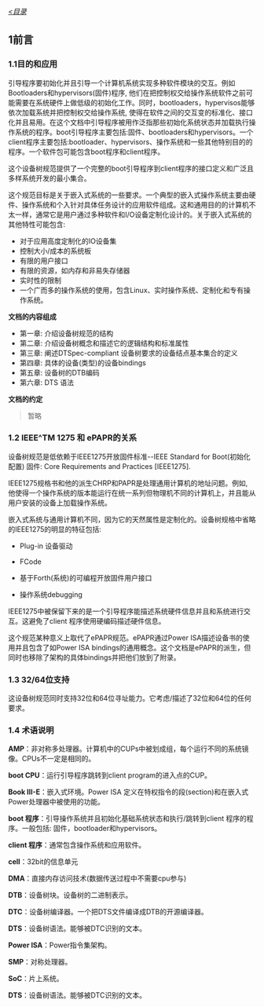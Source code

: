 ###### [<目录](../README.md)
## 1前言

### 1.1目的和应用

引导程序要初始化并且引导一个计算机系统实现多种软件模块的交互。例如Bootloaders和hypervisors(固件)程序, 他们在把控制权交给操作系统软件之前可能需要在系统硬件上做低级的初始化工作。同时，bootloaders，hypervisos能够依次加载系统并把控制权交给操作系统, 使得在软件之间的交互变的标准化、接口化并且易用。在这个文档中引导程序被用作泛指那些初始化系统状态并加载执行操作系统的程序。boot引导程序主要包括:固件、bootloaders和hypervisors。一个client程序主要包括:bootloader、hypervisors、操作系统和一些其他特别目的的程序。一个软件包可能包含boot程序和client程序。

这个设备树规范提供了一个完整的boot引导程序到client程序的接口定义和广泛且多样系统开发的最小集合。

这个规范目标是关于嵌入式系统的一些要求。一个典型的嵌入式操作系统主要由硬件、操作系统和个入针对具体任务设计的应用软件组成。这和通用目的的计算机不太一样，通常它是用户通过多种软件和I/O设备定制化设计的。关于嵌入式系统的其他特性可能包含:

- 对于应用高度定制化的IO设备集
- 控制大小/成本的系统板
- 有限的用户接口
- 有限的资源，如内存和非易失存储器
- 实时性的限制
- 一个广而多的操作系统的使用，包含Linux、实时操作系统、定制化和专有操作系统。

**文档的内容组成**

- 第一章: 介绍设备树规范的结构
- 第二章: 介绍设备树概念和描述它的逻辑结构和标准属性
- 第三章: 阐述DTSpec-compliant 设备树要求的设备结点基本集合的定义
- 第四章: 具体的设备(类型)的设备bindings
- 第五章: 设备树的DTB编码
- 第六章: DTS 语法

**文档的约定**

> 暂略



### 1.2 IEEE^TM 1275 和 ePAPR的关系

设备树规范是低依赖于IEEE1275开放固件标准--IEEE Standard for Boot(初始化配置) 固件: Core Requirements and Practices [IEEE1275].

IEEE1275规格书和他的派生CHRP和PAPR是处理通用计算机的地址问题。例如, 他使得一个操作系统的版本能运行在统一系列但物理机不同的计算机上，并且能从用户安装的设备上加载操作系统。

嵌入式系统与通用计算机不同，因为它的天然属性是定制化的。设备树规格中省略的IEEE1275的明显的特征包括:

- Plug-in 设备驱动

- FCode

- 基于Forth(系统)的可编程开放固件用户接口

- 操作系统debugging

IEEE1275中被保留下来的是一个引导程序能描述系统硬件信息并且和系统进行交互。这避免了client 程序使用硬编码描述硬件信息。

这个规范某种意义上取代了ePAPR规范。ePAPR通过Power ISA描述设备书的使用并且包含了如Power ISA bindings的通用概念。这个文档是ePAPR的派生，但同时也移除了架构的具体bindings并把他们放到了附录。



### 1.3 32/64位支持

这设备树规范同时支持32位和64位寻址能力。它考虑/描述了32位和64位的任何要求。



### 1.4 术语说明

**AMP**：非对称多处理器。计算机中的CUPs中被划成组，每个运行不同的系统镜像。CPUs不一定是相同的。

**boot CPU**：运行引导程序跳转到client program的进入点的CUP。

**Book III-E**：嵌入式环境。Power ISA 定义在特权指令的段(section)和在嵌入式Power处理器中被使用的功能。

**boot 程序**：引导操作系统并且初始化基础系统状态和执行/跳转到client 程序的程序。一般包括: 固件，bootloader和hypervisors。

**client 程序**：通常包含操作系统和应用软件。

**cell**：32bit的信息单元

**DMA**：直接内存访问技术(数据传送过程中不需要cpu参与)

**DTB**：设备树块。设备树的二进制表示。

**DTC**：设备树编译器。一个把DTS文件编译成DTB的开源编译器。

**DTS**：设备树语法。能够被DTC识别的文本。

**Power ISA**：Power指令集架构。

**SMP**：对称处理器。

**SoC**：片上系统。

**DTS**：设备树语法。能够被DTC识别的文本。

